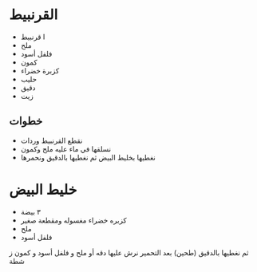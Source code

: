 # القرنبيط 
- ا قرنبيط
- ملح
- فلفل أسود
- كمون
- كزبرة خضراء
- حليب
- دقيق 
- زيت 

## خطوات

- نقطع القرنبيط وردات
- نسلقها في ماء عليه ملح وكمون
- نغطيها بخليط البيض ثم نغطيها بالدقيق ونحمرها

# خليط البيض
- ٣ بيضة
- كزبره خضراء مغسوله ومقطعة صغير
- ملح
- فلفل أسود

ثم نغطيها بالدقيق (طحين)
بعد التحمير نرش عليها دقه أو ملح و فلفل أسود و كمون ز شطة
